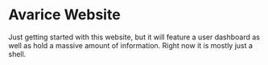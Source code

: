 # Avarice Website

Just getting started with this website, but it will feature a user dashboard as well as hold a massive amount of information. Right now it is mostly just a shell.
